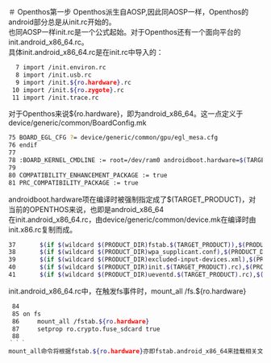 ＃ Openthos第一步
Openthos派生自AOSP,因此同AOSP一样，Openthos的android部分总是从init.rc开始的。  
也同AOSP一样init.rc是一个公式起始。对于Openthos还有一个面向平台的init.android_x86_64.rc。  
具体init.android_x86_64.rc是在init.rc中导入的：  
```bash
  7 import /init.environ.rc
  8 import /init.usb.rc
  9 import /init.${ro.hardware}.rc
 10 import /init.${ro.zygote}.rc
 11 import /init.trace.rc
```
对于Openthos来说${ro.hardware}，即为android_x86_64。这一点定义于device/generic/common/BoardConfig.mk
```bash
75 BOARD_EGL_CFG ?= device/generic/common/gpu/egl_mesa.cfg
76 endif
77 
78 :BOARD_KERNEL_CMDLINE := root=/dev/ram0 androidboot.hardware=$(TARGET_PRODUCT)
79 
80 COMPATIBILITY_ENHANCEMENT_PACKAGE := true
81 PRC_COMPATIBILITY_PACKAGE := true
```  
androidboot.hardware项在编译时被强制指定成了$(TARGET_PRODUCT)，对当前的OPENTHOS来说，也即是android_x86_64  
在init.android_x86_64.rc，由device/generic/common/device.mk在编译时由init.x86.rc复制而成。
```bash
37　     $(if $(wildcard $(PRODUCT_DIR)fstab.$(TARGET_PRODUCT)),$(PRODUCT_DIR)fstab.$(TARGET_PRODUCT),$(LOCAL_PATH)/fstab.x86):root/fstab.$(TARGET_PRODUCT) \
38　     $(if $(wildcard $(PRODUCT_DIR)wpa_supplicant.conf),$(PRODUCT_DIR),$(LOCAL_PATH)/)wpa_supplicant.conf:system/etc/wifi/wpa_supplicant.conf \
39    　 $(if $(wildcard $(PRODUCT_DIR)excluded-input-devices.xml),$(PRODUCT_DIR),$(LOCAL_PATH)/)excluded-input-devices.xml:system/etc/excluded-input-devices.xml \
40　     $(if $(wildcard $(PRODUCT_DIR)init.$(TARGET_PRODUCT).rc),$(PRODUCT_DIR)init.$(TARGET_PRODUCT).rc,$(LOCAL_PATH)/init.x86.rc):root/init.$(TARGET_PRODUCT).rc \
41　     $(if $(wildcard $(PRODUCT_DIR)ueventd.$(TARGET_PRODUCT).rc),$(PRODUCT_DIR)ueventd.$(TARGET_PRODUCT).rc,$(LOCAL_PATH)/ueventd.x86.rc):root/ueventd.$(TARGET_PRODUCT).rc \

```  
init.android_x86_64.rc中，在触发fs事件时，mount_all /fs.${ro.hardware}
```bash
 84 
 85 on fs
 86     mount_all /fstab.${ro.hardware}
 87     setprop ro.crypto.fuse_sdcard true
 88 
｀｀｀　　
mount_all命令将根据fstab.${ro.hardware}亦即fstab.android_x86_64来挂载相关文件系统。  
